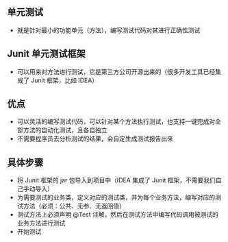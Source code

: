 ## 单元测试
* 就是针对最小的功能单元（方法），编写测试代码对其进行正确性测试

## Junit 单元测试框架
* 可以用来对方法进行测试，它是第三方公司开源出来的（很多开发工具已经集成了 Junit 框架，比如 IDEA）

## 优点
* 可以灵活的编写测试代码，可以针对某个方法执行测试，也支持一键完成对全部方法的自动化测试，且各自独立
* 不需要程序员去分析测试的结果，会自定生成测试报告出来

## 具体步骤
* 将 Junit 框架的 jar 包导入到项目中（IDEA 集成了 Junit 框架，不需要我们自己手动导入）
* 为需要测试的业务类，定义对应的测试类，并为每个业务方法，编写对应的测试方法（必须：公共、无参、无返回值）
* 测试方法上必须声明 @Test 注解，然后在测试方法中编写代码调用被测试的业务方法进行测试
* 开始测试